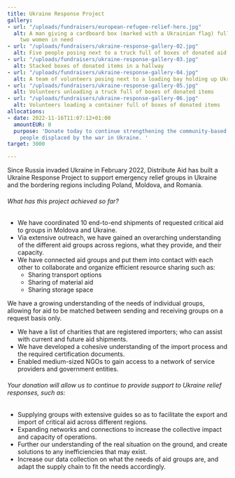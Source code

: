 ```yaml
---
title: Ukraine Response Project
gallery:
- url: "/uploads/fundraisers/european-refugee-relief-hero.jpg"
  alt: A man giving a cardboard box (marked with a Ukrainian flag) full of aid to
    two women in need
- url: "/uploads/fundraisers/ukraine-response-gallery-02.jpg"
  alt: Five people posing next to a truck full of boxes of donated aid items
- url: "/uploads/fundraisers/ukraine-response-gallery-03.jpg"
  alt: Stacked boxes of donated items in a hallway
- url: "/uploads/fundraisers/ukraine-response-gallery-04.jpg"
  alt: A team of volunteers posing next to a loading bay holding up Ukrainian flags
- url: "/uploads/fundraisers/ukraine-response-gallery-05.jpg"
  alt: Volunteers unloading a truck full of boxes of donated items
- url: "/uploads/fundraisers/ukraine-response-gallery-06.jpg"
  alt: Volunteers loading a container full of boxes of donated items
allocations:
- date: 2022-11-16T11:07:12+01:00
  amountEUR: 0
  purpose: 'Donate today to continue strengthening the community-based responses supporting
    people displaced by the war in Ukraine. '
target: 3000

---
```

Since Russia invaded Ukraine in February 2022, Distribute Aid has built a Ukraine Response Project to support emergency relief groups in Ukraine and the bordering regions including Poland, Moldova, and Romania.

###### What has this project achieved so far?

* We have coordinated 10 end-to-end shipments of requested critical aid to groups in Moldova and Ukraine.
* Via extensive outreach, we have gained an overarching understanding of the different aid groups across regions, what they provide, and their capacity.
* We have connected aid groups and put them into contact with each other to collaborate and organize efficient resource sharing such as:
  * Sharing transport options
  * Sharing of material aid
  * Sharing storage space

We have a growing understanding of the needs of individual groups, allowing for aid to be matched between sending and receiving groups on a request basis only.

* We have a list of charities that are registered importers; who can assist with current and future aid shipments.
* We have developed a cohesive understanding of the import process and the required certification documents.
* Enabled medium-sized NGOs to gain access to a network of service providers and government entities.

###### Your donation will allow us to continue to provide support to Ukraine relief responses, such as:

* Supplying groups with extensive guides so as to facilitate the export and import of critical aid across different regions.
* Expanding networks and connections to increase the collective impact and capacity of operations.
* Further our understanding of the real situation on the ground, and create solutions to any inefficiencies that may exist.
* Increase our data collection on what the needs of aid groups are, and adapt the supply chain to fit the needs accordingly.